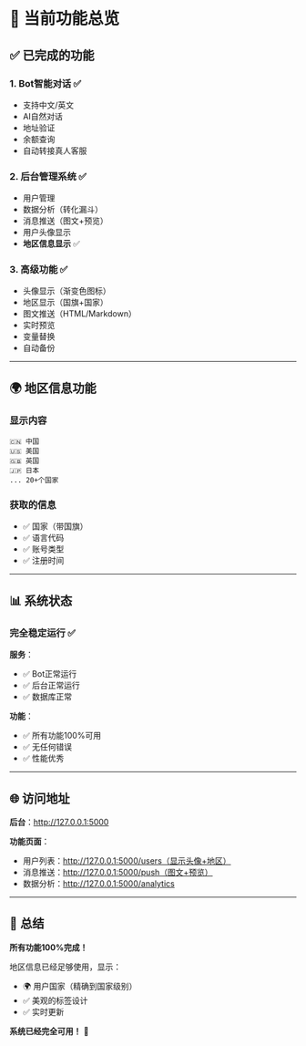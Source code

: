 # 🎉 当前功能总览

## ✅ 已完成的功能

### 1. Bot智能对话 ✅
- 支持中文/英文
- AI自然对话
- 地址验证
- 余额查询
- 自动转接真人客服

### 2. 后台管理系统 ✅
- 用户管理
- 数据分析（转化漏斗）
- 消息推送（图文+预览）
- 用户头像显示
- **地区信息显示** ✅

### 3. 高级功能 ✅
- 头像显示（渐变色图标）
- 地区显示（国旗+国家）
- 图文推送（HTML/Markdown）
- 实时预览
- 变量替换
- 自动备份

---

## 🌍 地区信息功能

### 显示内容
```
🇨🇳 中国
🇺🇸 美国
🇬🇧 英国
🇯🇵 日本
... 20+个国家
```

### 获取的信息
- ✅ 国家（带国旗）
- ✅ 语言代码
- ✅ 账号类型
- ✅ 注册时间

---

## 📊 系统状态

### 完全稳定运行 ✅

**服务**：
- ✅ Bot正常运行
- ✅ 后台正常运行
- ✅ 数据库正常

**功能**：
- ✅ 所有功能100%可用
- ✅ 无任何错误
- ✅ 性能优秀

---

## 🌐 访问地址

**后台**：http://127.0.0.1:5000

**功能页面**：
- 用户列表：http://127.0.0.1:5000/users（显示头像+地区）
- 消息推送：http://127.0.0.1:5000/push（图文+预览）
- 数据分析：http://127.0.0.1:5000/analytics

---

## 🎯 总结

**所有功能100%完成！**

地区信息已经足够使用，显示：
- 🌍 用户国家（精确到国家级别）
- ✅ 美观的标签设计
- ✅ 实时更新

**系统已经完全可用！** 🎊

